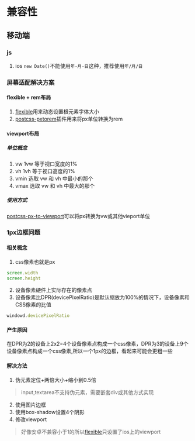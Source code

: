 # 兼容性

## 移动端
### js
1. ios `new Date()`不能使用`年-月-日`这种，推荐使用`年/月/日`
### 屏幕适配解决方案
#### flexible + rem布局
1. [flexible](https://github.com/amfe/lib-flexible)用来动态设置根元素字体大小
2. [postcss-pxtorem](https://github.com/cuth/postcss-pxtorem)插件用来将px单位转换为rem
#### viewport布局
##### 单位概念
1. vw 1vw 等于视口宽度的1%
2. vh 1vh 等于视口高度的1%
3. vmin 选取 vw 和 vh 中最小的那个
4. vmax 选取 vw 和 vh 中最大的那个
##### 使用方式
[postcss-px-to-viewport](https://github.com/evrone/postcss-px-to-viewport)可以将px转换为vw或其他vieport单位
### 1px边框问题
#### 相关概念
1. css像素也就是px
```js
screen.width
screen.height
```
2. 设备像素硬件上实际存在的像素点
2. 设备像素比DPR(devicePixelRatio)是默认缩放为100%的情况下，设备像素和CSS像素的比值
```js
windowd.devicePixelRatio
```
#### 产生原因
在DPR为2的设备上2x2=4个设备像素点构成一个css像素，DPR为3的设备上9个设备像素点构成一个css像素,所以一个1px的边框，看起来可能会更粗一些
#### 解决方法
1. 伪元素定位+两倍大小+缩小到0.5倍
> input,textarea不支持伪元素，需要嵌套div或其他方式实现
2. 使用图片边框
3. 使用box-shadow设置4个阴影
4. 修改viewport
> 好像安卓不兼容小于1的所以[flexible](https://github.com/amfe/lib-flexible)只设置了ios上的viewport

